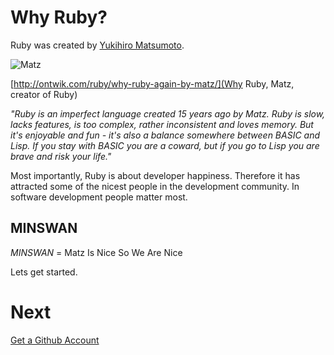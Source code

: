 Why Ruby?
=========

Ruby was created by [Yukihiro Matsumoto](http://en.wikipedia.org/wiki/Yukihiro_Matsumoto).

![Matz](https://github.com/generalassembly/ga-ruby-on-rails-for-devs/blob/master/lectures/00-getting-started/matz.jpg?raw=true "Yukihiro Matsumoto")

[http://ontwik.com/ruby/why-ruby-again-by-matz/](Why Ruby, Matz, creator of Ruby)

*"Ruby is an imperfect language created 15 years ago by Matz. Ruby is slow, lacks features, is too complex, rather inconsistent and loves memory. But it's enjoyable and fun - it's also a balance somewhere between BASIC and Lisp. If you stay with BASIC you are a coward, but if you go to Lisp you are brave and risk your life."*

Most importantly, Ruby is about developer happiness. Therefore it has attracted some of the nicest people in the development community. In software development people matter most.

MINSWAN
-------

*MINSWAN* = Matz Is Nice So We Are Nice

Lets get started.

Next
====

[Get a Github Account](0.2-github-account.md)

